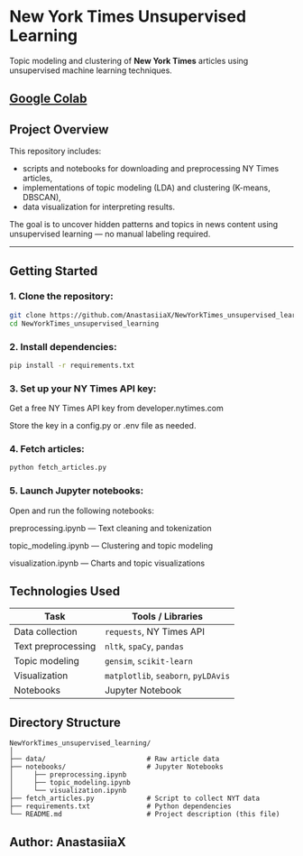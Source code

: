 # New York Times Unsupervised Learning

Topic modeling and clustering of **New York Times** articles using unsupervised machine learning techniques.

## [Google Colab]([https://colab.research.google.com/drive/1S79NQYW5LRkmULok6XzpgFJuKPQecaKR?usp=sharing](https://colab.research.google.com/drive/1WUox39VmuAN5vDv_pO2UcNvELQzXJMF3?usp=sharing))

## Project Overview

This repository includes:

-   scripts and notebooks for downloading and preprocessing NY Times articles,
-   implementations of topic modeling (LDA) and clustering (K-means, DBSCAN),
-   data visualization for interpreting results.

The goal is to uncover hidden patterns and topics in news content using unsupervised learning — no manual labeling required.

---

## Getting Started

### 1. Clone the repository:

```bash
git clone https://github.com/AnastasiiaX/NewYorkTimes_unsupervised_learning.git
cd NewYorkTimes_unsupervised_learning
```

### 2. Install dependencies:

```bash
pip install -r requirements.txt
```

### 3. Set up your NY Times API key:

Get a free NY Times API key from developer.nytimes.com

Store the key in a config.py or .env file as needed.

### 4. Fetch articles:

```bash
python fetch_articles.py
```

### 5. Launch Jupyter notebooks:

Open and run the following notebooks:

preprocessing.ipynb — Text cleaning and tokenization

topic_modeling.ipynb — Clustering and topic modeling

visualization.ipynb — Charts and topic visualizations

## Technologies Used

| Task               | Tools / Libraries                   |
| ------------------ | ----------------------------------- |
| Data collection    | `requests`, NY Times API            |
| Text preprocessing | `nltk`, `spaCy`, `pandas`           |
| Topic modeling     | `gensim`, `scikit-learn`            |
| Visualization      | `matplotlib`, `seaborn`, `pyLDAvis` |
| Notebooks          | Jupyter Notebook                    |

## Directory Structure

```
NewYorkTimes_unsupervised_learning/
│
├── data/                         # Raw article data
├── notebooks/                    # Jupyter Notebooks
│     ├── preprocessing.ipynb
│     ├── topic_modeling.ipynb
│     └── visualization.ipynb
├── fetch_articles.py             # Script to collect NYT data
├── requirements.txt              # Python dependencies
└── README.md                     # Project description (this file)
```

## Author: AnastasiiaX
